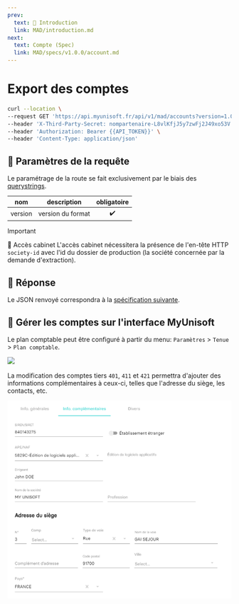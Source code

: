 ```yaml
---
prev:
  text: 💃 Introduction
  link: MAD/introduction.md
next:
  text: Compte (Spec)
  link: MAD/specs/v1.0.0/account.md
---
```


# Export des comptes

```bash
curl --location \
--request GET 'https://api.myunisoft.fr/api/v1/mad/accounts?version=1.0.0' \
--header 'X-Third-Party-Secret: nompartenaire-L8vlKfjJ5y7zwFj2J49xo53V' \
--header 'Authorization: Bearer {{API_TOKEN}}' \
--header 'Content-Type: application/json'
```

## 🔧 Paramètres de la requête

Le paramétrage de la route se fait exclusivement par le biais des [querystrings](https://en.wikipedia.org/wiki/Query_string). 

| nom | description | obligatoire |
| --- | --- | :---: |
| version | version du format | ✔️ |

> [!IMPORTANT]
> 🔹 Accès cabinet 
> L'accès cabinet nécessitera la présence de l'en-tête HTTP `society-id` avec l'id du dossier de production (la société concernée par la demande d'extraction).

## 🔬 Réponse

Le JSON renvoyé correspondra à la [spécification suivante](../specs/v1.0.0/account.md).

## 💬 Gérer les comptes sur l'interface MyUnisoft

Le plan comptable peut être configuré à partir du menu: `Paramètres` > `Tenue` > `Plan comptable`.

![](../../images/plan_comptable.PNG)

La modification des comptes tiers `401`, `411` et `421` permettra d'ajouter des informations complémentaires à ceux-ci, telles que l'adresse du siège, les contacts, etc.

![](../../images/fiche_compte_complementaire.PNG)
